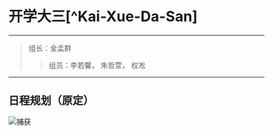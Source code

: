  开学大三[^Kai-Xue-Da-San]
================

----------------------------------

>组长：金孟群
>
>> 组员：李若馨， 朱哲萱， 权凇

------------------------

日程规划（原定）
----------

![捕获](https://kwon-bucket.oss-cn-beijing.aliyuncs.com/img/202007/捕获.PNG)